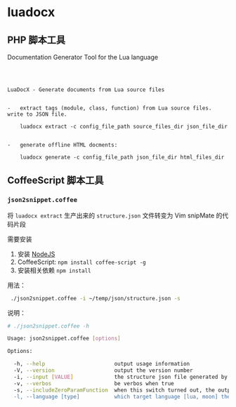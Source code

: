 # luadocx

## PHP 脚本工具

Documentation Generator Tool for the Lua language

<br />

~~~

LuaDocX - Generate documents from Lua source files


-   extract tags (module, class, function) from Lua source files. write to JSON file.

    luadocx extract -c config_file_path source_files_dir json_file_dir


-   generate offline HTML docments:

    luadocx generate -c config_file_path json_file_dir html_files_dir

~~~


## CoffeeScript 脚本工具

### `json2snippet.coffee`

将 `luadocx extract` 生产出来的 `structure.json` 文件转变为 Vim snipMate 的代码片段


需要安装

 1. 安装 [NodeJS](http://nodejs.org/download/)
 2. CoffeeScript: `npm install coffee-script -g`
 3. 安装相关依赖 `npm install`


用法：

```bash
 ./json2snippet.coffee -i ~/temp/json/structure.json -s
```

说明：

```bash
# ./json2snippet.coffee -h

Usage: json2snippet.coffee [options]

Options:

  -h, --help                      output usage information
  -V, --version                   output the version number
  -i, --input [VALUE]             the structure json file generated by luadocx extract
  -v, --verbos                    be verbos when true
  -s, --includeZeroParamFunction  when this switch turned out, the output snippets will include functions with zero params. It's suggested to use $LUA_PATH rather then including 0-param functions in snippets
  -l, --language [type]           which target language [lua, moon] the snippet should be served to
```



